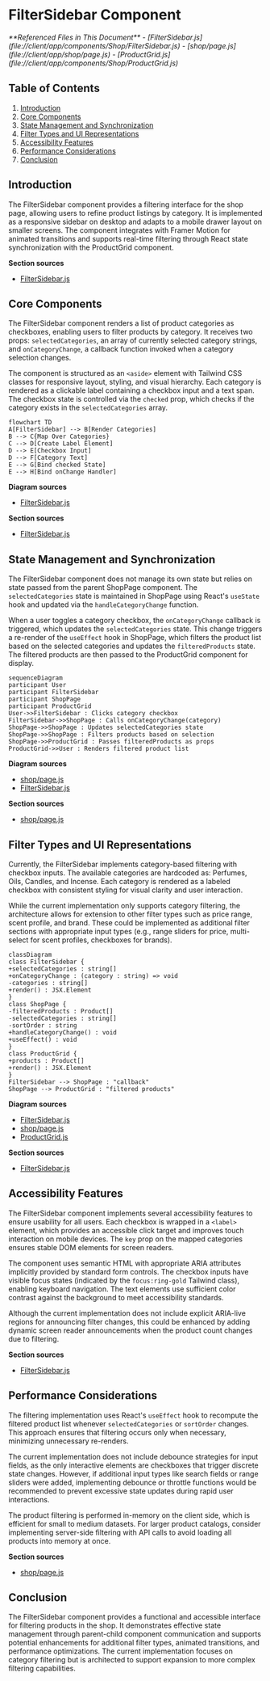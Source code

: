 # FilterSidebar Component

<cite>
**Referenced Files in This Document**   
- [FilterSidebar.js](file://client/app/components/Shop/FilterSidebar.js)
- [shop/page.js](file://client/app/shop/page.js)
- [ProductGrid.js](file://client/app/components/Shop/ProductGrid.js)
</cite>

## Table of Contents
1. [Introduction](#introduction)
2. [Core Components](#core-components)
3. [State Management and Synchronization](#state-management-and-synchronization)
4. [Filter Types and UI Representations](#filter-types-and-ui-representations)
5. [Accessibility Features](#accessibility-features)
6. [Performance Considerations](#performance-considerations)
7. [Conclusion](#conclusion)

## Introduction
The FilterSidebar component provides a filtering interface for the shop page, allowing users to refine product listings by category. It is implemented as a responsive sidebar on desktop and adapts to a mobile drawer layout on smaller screens. The component integrates with Framer Motion for animated transitions and supports real-time filtering through React state synchronization with the ProductGrid component.

**Section sources**
- [FilterSidebar.js](file://client/app/components/Shop/FilterSidebar.js#L1-L20)

## Core Components

The FilterSidebar component renders a list of product categories as checkboxes, enabling users to filter products by category. It receives two props: `selectedCategories`, an array of currently selected category strings, and `onCategoryChange`, a callback function invoked when a category selection changes.

The component is structured as an `<aside>` element with Tailwind CSS classes for responsive layout, styling, and visual hierarchy. Each category is rendered as a clickable label containing a checkbox input and a text span. The checkbox state is controlled via the `checked` prop, which checks if the category exists in the `selectedCategories` array.

```mermaid
flowchart TD
A[FilterSidebar] --> B[Render Categories]
B --> C{Map Over Categories}
C --> D[Create Label Element]
D --> E[Checkbox Input]
D --> F[Category Text]
E --> G[Bind checked State]
E --> H[Bind onChange Handler]
```

**Diagram sources**
- [FilterSidebar.js](file://client/app/components/Shop/FilterSidebar.js#L1-L20)

**Section sources**
- [FilterSidebar.js](file://client/app/components/Shop/FilterSidebar.js#L1-L20)

## State Management and Synchronization

The FilterSidebar component does not manage its own state but relies on state passed from the parent ShopPage component. The `selectedCategories` state is maintained in ShopPage using React's `useState` hook and updated via the `handleCategoryChange` function.

When a user toggles a category checkbox, the `onCategoryChange` callback is triggered, which updates the `selectedCategories` state. This change triggers a re-render of the `useEffect` hook in ShopPage, which filters the product list based on the selected categories and updates the `filteredProducts` state. The filtered products are then passed to the ProductGrid component for display.

```mermaid
sequenceDiagram
participant User
participant FilterSidebar
participant ShopPage
participant ProductGrid
User->>FilterSidebar : Clicks category checkbox
FilterSidebar->>ShopPage : Calls onCategoryChange(category)
ShopPage->>ShopPage : Updates selectedCategories state
ShopPage->>ShopPage : Filters products based on selection
ShopPage->>ProductGrid : Passes filteredProducts as props
ProductGrid->>User : Renders filtered product list
```

**Diagram sources**
- [shop/page.js](file://client/app/shop/page.js#L18-L71)
- [FilterSidebar.js](file://client/app/components/Shop/FilterSidebar.js#L1-L20)

**Section sources**
- [shop/page.js](file://client/app/shop/page.js#L18-L71)

## Filter Types and UI Representations

Currently, the FilterSidebar implements category-based filtering with checkbox inputs. The available categories are hardcoded as: Perfumes, Oils, Candles, and Incense. Each category is rendered as a labeled checkbox with consistent styling for visual clarity and user interaction.

While the current implementation only supports category filtering, the architecture allows for extension to other filter types such as price range, scent profile, and brand. These could be implemented as additional filter sections with appropriate input types (e.g., range sliders for price, multi-select for scent profiles, checkboxes for brands).

```mermaid
classDiagram
class FilterSidebar {
+selectedCategories : string[]
+onCategoryChange : (category : string) => void
-categories : string[]
+render() : JSX.Element
}
class ShopPage {
-filteredProducts : Product[]
-selectedCategories : string[]
-sortOrder : string
+handleCategoryChange() : void
+useEffect() : void
}
class ProductGrid {
+products : Product[]
+render() : JSX.Element
}
FilterSidebar --> ShopPage : "callback"
ShopPage --> ProductGrid : "filtered products"
```

**Diagram sources**
- [FilterSidebar.js](file://client/app/components/Shop/FilterSidebar.js#L1-L20)
- [shop/page.js](file://client/app/shop/page.js#L18-L71)
- [ProductGrid.js](file://client/app/components/Shop/ProductGrid.js#L2-L15)

**Section sources**
- [FilterSidebar.js](file://client/app/components/Shop/FilterSidebar.js#L1-L20)

## Accessibility Features

The FilterSidebar component implements several accessibility features to ensure usability for all users. Each checkbox is wrapped in a `<label>` element, which provides an accessible click target and improves touch interaction on mobile devices. The `key` prop on the mapped categories ensures stable DOM elements for screen readers.

The component uses semantic HTML with appropriate ARIA attributes implicitly provided by standard form controls. The checkbox inputs have visible focus states (indicated by the `focus:ring-gold` Tailwind class), enabling keyboard navigation. The text elements use sufficient color contrast against the background to meet accessibility standards.

Although the current implementation does not include explicit ARIA-live regions for announcing filter changes, this could be enhanced by adding dynamic screen reader announcements when the product count changes due to filtering.

**Section sources**
- [FilterSidebar.js](file://client/app/components/Shop/FilterSidebar.js#L1-L20)

## Performance Considerations

The filtering implementation uses React's `useEffect` hook to recompute the filtered product list whenever `selectedCategories` or `sortOrder` changes. This approach ensures that filtering occurs only when necessary, minimizing unnecessary re-renders.

The current implementation does not include debounce strategies for input fields, as the only interactive elements are checkboxes that trigger discrete state changes. However, if additional input types like search fields or range sliders were added, implementing debounce or throttle functions would be recommended to prevent excessive state updates during rapid user interactions.

The product filtering is performed in-memory on the client side, which is efficient for small to medium datasets. For larger product catalogs, consider implementing server-side filtering with API calls to avoid loading all products into memory at once.

**Section sources**
- [shop/page.js](file://client/app/shop/page.js#L18-L71)

## Conclusion
The FilterSidebar component provides a functional and accessible interface for filtering products in the shop. It demonstrates effective state management through parent-child component communication and supports potential enhancements for additional filter types, animated transitions, and performance optimizations. The current implementation focuses on category filtering but is architected to support expansion to more complex filtering capabilities.